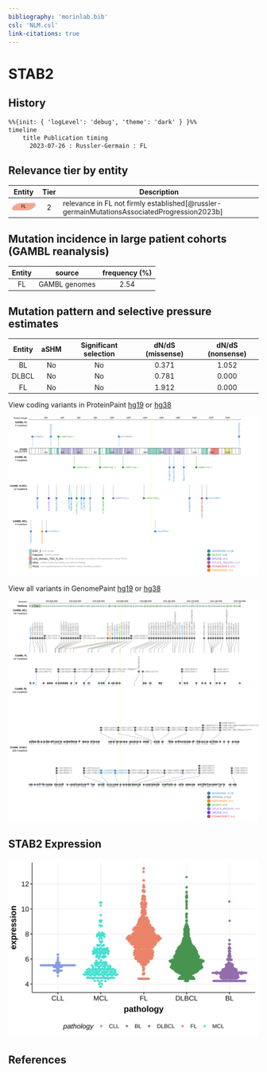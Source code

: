 ```yaml
---
bibliography: 'morinlab.bib'
csl: 'NLM.csl'
link-citations: true
---
```

# STAB2

## History
```mermaid
%%{init: { 'logLevel': 'debug', 'theme': 'dark' } }%%
timeline
    title Publication timing
      2023-07-26 : Russler-Germain : FL
```

## Relevance tier by entity

|Entity|Tier|Description                           |
|:------:|:----:|--------------------------------------|
|![FL](images/icons/FL_tier2.png)    |2   |relevance in FL not firmly established[@russler-germainMutationsAssociatedProgression2023b]|

## Mutation incidence in large patient cohorts (GAMBL reanalysis)

|Entity|source       |frequency (%)|
|:------:|:-------------:|:-------------:|
|FL    |GAMBL genomes|2.54         |

## Mutation pattern and selective pressure estimates

|Entity|aSHM|Significant selection|dN/dS (missense)|dN/dS (nonsense)|
|:------:|:----:|:---------------------:|:----------------:|:----------------:|
|BL    |No  |No                   |0.371           |1.052           |
|DLBCL |No  |No                   |0.781           |0.000           |
|FL    |No  |No                   |1.912           |0.000           |



View coding variants in ProteinPaint [hg19](https://morinlab.github.io/LLMPP/GAMBL/STAB2_protein.html)  or [hg38](https://morinlab.github.io/LLMPP/GAMBL/STAB2_protein_hg38.html)

![](images/proteinpaint/STAB2_NM_017564.svg)

View all variants in GenomePaint [hg19](https://morinlab.github.io/LLMPP/GAMBL/STAB2.html)  or [hg38](https://morinlab.github.io/LLMPP/GAMBL/STAB2_hg38.html)

![](images/proteinpaint/STAB2.svg)

## STAB2 Expression
![](images/gene_expression/STAB2_by_pathology.svg)
<!-- ORIGIN: russler-germainMutationsAssociatedProgression2023a -->
<!-- FL: russler-germainMutationsAssociatedProgression2023b -->

## References
